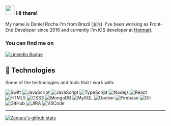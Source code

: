 ### <img src="https://media.giphy.com/media/hvRJCLFzcasrR4ia7z/giphy.gif" width="30px"> Hi there!

My name is Daniel Rocha I'm from Brazil (🇧🇷). I've been working as Front-End Developer since 2016 and currently I'm iOS developer at [Hotmart](https://www.hotmart.com/en).

### You can find me on

[![Linkedin Badge](https://img.shields.io/badge/-LinkedIn-blue?style=flat-square&logo=Linkedin&logoColor=white&link=https://www.linkedin.com/in/danirochati)](https://www.linkedin.com/in/danirochati/)

## 🚀 Technologies

Some of the technologies and tools that I work with:

![Swift](https://img.shields.io/badge/Swift-FA7343?style=flat-square&logo=swift&logoColor=white)
![JavaScript](https://img.shields.io/badge/React_Native-20232A?style=flat-square&logo=react&logoColor=61DAFB)
![JavaScript](https://img.shields.io/badge/-JavaScript-black?style=flat-square&logo=javascript)
![TypeScript](https://img.shields.io/badge/-TypeScript-007ACC?style=flat-square&logo=typescript)
![Nodejs](https://img.shields.io/badge/-Nodejs-339933?style=flat-square&logo=Node.js&logoColor=white)
![React](https://img.shields.io/badge/-React-2496ED?style=flat-square&logo=react)
![HTML5](https://img.shields.io/badge/-HTML5-E34F26?style=flat-square&logo=html5&logoColor=white)
![CSS3](https://img.shields.io/badge/-CSS3-1572B6?style=flat-square&logo=css3)
![MongoDB](https://img.shields.io/badge/-MongoDB-black?style=flat-square&logo=mongodb)
![MySQL](https://img.shields.io/badge/-MySQL-4479A1?style=flat-square&logo=mysql&logoColor=white)
![Docker](https://img.shields.io/badge/-Docker-2496ED?style=flat-square&logo=docker&logoColor=white)
![Firebase](https://img.shields.io/badge/Firebase-FFCA28?style=flat-square&logo=firebase&logoColor=white)
![Git](https://img.shields.io/badge/-Git-black?style=flat-square&logo=git)
![GitHub](https://img.shields.io/badge/-GitHub-181717?style=flat-square&logo=github)
![JIRA](https://img.shields.io/badge/-JIRA-0052CC?style=flat-square&logo=jira)
![VSCode](https://img.shields.io/badge/-VSCode-007ACC?style=flat-square&logo=visual-studio-code&logoColor=white)

____

[![Zaqueu's github stats](https://github-readme-stats.vercel.app/api?username=ZaqueuLima3&theme=dark&show_icons=true&count_private=true)](https://github.com/ZaqueuLima3)
